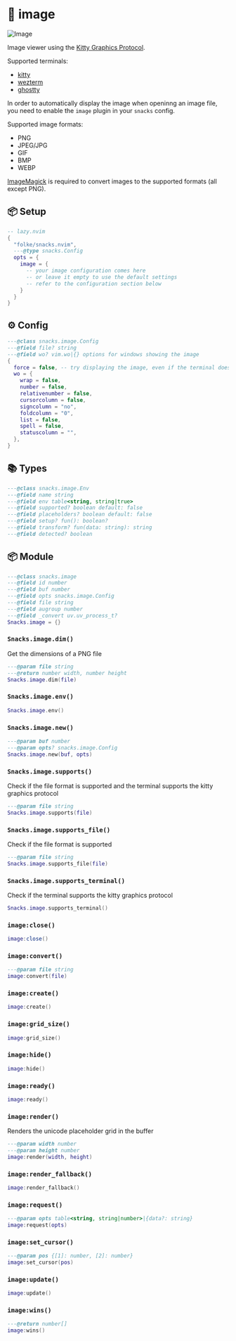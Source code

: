 # 🍿 image

![Image](https://github.com/user-attachments/assets/4e8a686c-bf41-4989-9d74-1641ecf2835f)

Image viewer using the [Kitty Graphics Protocol](https://sw.kovidgoyal.net/kitty/graphics-protocol/).

Supported terminals:

- [kitty](https://sw.kovidgoyal.net/kitty/)
- [wezterm](https://wezfurlong.org/wezterm/)
- [ghostty](https://ghostty.org/)

In order to automatically display the image when openinng an image file,
you need to enable the `image` plugin in your `snacks` config.

Supported image formats:

- PNG
- JPEG/JPG
- GIF
- BMP
- WEBP

[ImageMagick](https://imagemagick.org/index.php) is required to convert images
to the supported formats (all except PNG).

<!-- docgen -->

## 📦 Setup

```lua
-- lazy.nvim
{
  "folke/snacks.nvim",
  ---@type snacks.Config
  opts = {
    image = {
      -- your image configuration comes here
      -- or leave it empty to use the default settings
      -- refer to the configuration section below
    }
  }
}
```

## ⚙️ Config

```lua
---@class snacks.image.Config
---@field file? string
---@field wo? vim.wo|{} options for windows showing the image
{
  force = false, -- try displaying the image, even if the terminal does not support it
  wo = {
    wrap = false,
    number = false,
    relativenumber = false,
    cursorcolumn = false,
    signcolumn = "no",
    foldcolumn = "0",
    list = false,
    spell = false,
    statuscolumn = "",
  },
}
```

## 📚 Types

```lua
---@class snacks.image.Env
---@field name string
---@field env table<string, string|true>
---@field supported? boolean default: false
---@field placeholders? boolean default: false
---@field setup? fun(): boolean?
---@field transform? fun(data: string): string
---@field detected? boolean
```

## 📦 Module

```lua
---@class snacks.image
---@field id number
---@field buf number
---@field opts snacks.image.Config
---@field file string
---@field augroup number
---@field _convert uv.uv_process_t?
Snacks.image = {}
```

### `Snacks.image.dim()`

Get the dimensions of a PNG file

```lua
---@param file string
---@return number width, number height
Snacks.image.dim(file)
```

### `Snacks.image.env()`

```lua
Snacks.image.env()
```

### `Snacks.image.new()`

```lua
---@param buf number
---@param opts? snacks.image.Config
Snacks.image.new(buf, opts)
```

### `Snacks.image.supports()`

Check if the file format is supported and the terminal supports the kitty graphics protocol

```lua
---@param file string
Snacks.image.supports(file)
```

### `Snacks.image.supports_file()`

Check if the file format is supported

```lua
---@param file string
Snacks.image.supports_file(file)
```

### `Snacks.image.supports_terminal()`

Check if the terminal supports the kitty graphics protocol

```lua
Snacks.image.supports_terminal()
```

### `image:close()`

```lua
image:close()
```

### `image:convert()`

```lua
---@param file string
image:convert(file)
```

### `image:create()`

```lua
image:create()
```

### `image:grid_size()`

```lua
image:grid_size()
```

### `image:hide()`

```lua
image:hide()
```

### `image:ready()`

```lua
image:ready()
```

### `image:render()`

Renders the unicode placeholder grid in the buffer

```lua
---@param width number
---@param height number
image:render(width, height)
```

### `image:render_fallback()`

```lua
image:render_fallback()
```

### `image:request()`

```lua
---@param opts table<string, string|number>|{data?: string}
image:request(opts)
```

### `image:set_cursor()`

```lua
---@param pos {[1]: number, [2]: number}
image:set_cursor(pos)
```

### `image:update()`

```lua
image:update()
```

### `image:wins()`

```lua
---@return number[]
image:wins()
```
